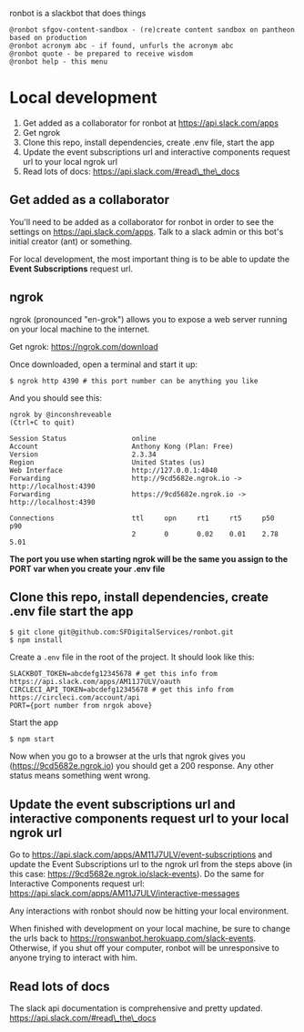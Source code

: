 ronbot is a slackbot that does things

```
@ronbot sfgov-content-sandbox - (re)create content sandbox on pantheon based on production
@ronbot acronym abc - if found, unfurls the acronym abc
@ronbot quote - be prepared to receive wisdom
@ronbot help - this menu
```

# Local development

1. Get added as a collaborator for ronbot at https://api.slack.com/apps
2. Get ngrok
3. Clone this repo, install dependencies, create .env file, start the app
4. Update the event subscriptions url and interactive components request url to your local ngrok url
5. Read lots of docs: https://api.slack.com/#read\_the\_docs

## Get added as a collaborator
You'll need to be added as a collaborator for ronbot in order to see the settings on https://api.slack.com/apps.  Talk to a slack admin or this bot's initial creator (ant) or something.

For local development, the most important thing is to be able to update the **Event Subscriptions** request url.

## ngrok
ngrok (pronounced "en-grok") allows you to expose a web server running on your local machine to the internet.

Get ngrok: https://ngrok.com/download

Once downloaded, open a terminal and start it up:

```
$ ngrok http 4390 # this port number can be anything you like
```

And you should see this:

```
ngrok by @inconshreveable                                                                                                                   (Ctrl+C to quit)
                                                                                                                                                            
Session Status                online                                                                                                                        
Account                       Anthony Kong (Plan: Free)                                                                                                     
Version                       2.3.34                                                                                                                        
Region                        United States (us)                                                                                                            
Web Interface                 http://127.0.0.1:4040                                                                                                         
Forwarding                    http://9cd5682e.ngrok.io -> http://localhost:4390                                                                             
Forwarding                    https://9cd5682e.ngrok.io -> http://localhost:4390                                                                            
                                                                                                                                                            
Connections                   ttl     opn     rt1     rt5     p50     p90                                                                                   
                              2       0       0.02    0.01    2.78    5.01        
```

**The port you use when starting ngrok will be the same you assign to the PORT var when you create your .env file**

## Clone this repo, install dependencies, create .env file start the app

```
$ git clone git@github.com:SFDigitalServices/ronbot.git
$ npm install
```

Create a `.env` file in the root of the project.  It should look like this:

```
SLACKBOT_TOKEN=abcdefg12345678 # get this info from https://api.slack.com/apps/AM11J7ULV/oauth
CIRCLECI_API_TOKEN=abcdefg12345678 # get this info from https://circleci.com/account/api
PORT={port number from nrgok above}
```

Start the app

```
$ npm start
```

Now when you go to a browser at the urls that ngrok gives you (https://9cd5682e.ngrok.io) you should get a 200 response.  Any other status means something went wrong.

## Update the event subscriptions url and interactive components request url to your local ngrok url

Go to https://api.slack.com/apps/AM11J7ULV/event-subscriptions and update the Event Subscriptions url to the ngrok url from the steps above (in this case: https://9cd5682e.ngrok.io/slack-events).  Do the same for Interactive Components request url: https://api.slack.com/apps/AM11J7ULV/interactive-messages

Any interactions with ronbot should now be hitting your local environment.

When finished with development on your local machine, be sure to change the urls back to https://ronswanbot.herokuapp.com/slack-events.  Otherwise, if you shut off your computer, ronbot will be unresponsive to anyone trying to interact with him.

## Read lots of docs

The slack api documentation is comprehensive and pretty updated.  https://api.slack.com/#read\_the\_docs
